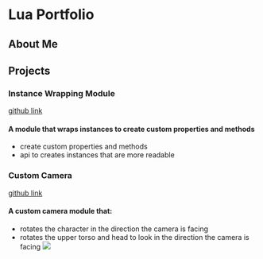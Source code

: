 # Lua Portfolio
## About Me


## Projects
### Instance Wrapping Module
[github link](https://github.com/Ocipa/Wrapped-Object-Library)
#### A module that wraps instances to create custom properties and methods
* create custom properties and methods
* api to creates instances that are more readable

### Custom Camera
[github link](https://github.com/Ocipa/lua-portfolio/blob/main/custom-camera.lua)
#### A custom camera module that:
* rotates the character in the direction the camera is facing
* rotates the upper torso and head to look in the direction the camera is facing
![](https://media.giphy.com/media/xkQXABYfWJ8RTAXKeF/giphy.gif)
